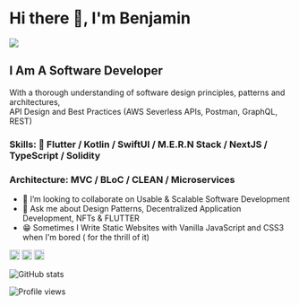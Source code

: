 # Hi there 👋, I'm Benjamin
![](https://pbs.twimg.com/profile_banners/860357608552763393/1593430830/1500x500)

## I Am A Software Developer <br>
With a thorough understanding of software design principles, patterns and architectures, <br>
API Design and Best Practices (AWS Severless APIs, Postman, GraphQL, REST)
 
### Skills: 💙 Flutter / Kotlin / SwiftUI / M.E.R.N Stack / NextJS / TypeScript / Solidity
### Architecture: MVC / BLoC / CLEAN / Microservices

- 👯 I’m looking to collaborate on Usable & Scalable Software Development 
- 💬 Ask me about Design Patterns, Decentralized Application Development, NFTs & FLUTTER
- 😁 Sometimes I Write Static Websites with Vanilla JavaScript and CSS3 when I'm bored ( for the thrill of it)

[<img src='https://cdn.jsdelivr.net/npm/simple-icons@3.0.1/icons/github.svg' alt='github' height='18'>](https://github.com/proqrammer)    [<img src='https://cdn.jsdelivr.net/npm/simple-icons@3.0.1/icons/twitter.svg' alt='twitter' height='18'>](https://twitter.com/proqrammer)    [<img src='https://cdn.jsdelivr.net/npm/simple-icons@3.0.1/icons/icloud.svg' alt='website' height='18'>](https://proqrammer.tech)  

![GitHub stats](https://github-readme-stats.vercel.app/api?username=proqrammer&show_icons=true)  

![Profile views](https://gpvc.arturio.dev/proqrammer)  

